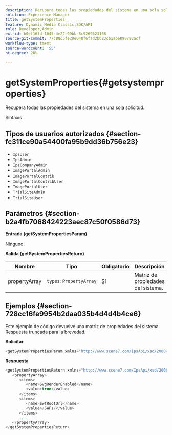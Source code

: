 ```yaml
---
description: Recupera todas las propiedades del sistema en una sola solicitud.
solution: Experience Manager
title: getSystemProperties
feature: Dynamic Media Classic,SDK/API
role: Developer,Admin
exl-id: b0ef16fd-1645-4e22-99bb-8c9269623168
source-git-commit: 77c88d5fe20e048f6fad2bb23cb1abe090793acf
workflow-type: tm+mt
source-wordcount: '55'
ht-degree: 20%

---
```


# getSystemProperties{#getsystemproperties}

Recupera todas las propiedades del sistema en una sola solicitud.

Sintaxis

## Tipos de usuarios autorizados {#section-fc311ce90a54400fa95b9dd36b756e23}

* `IpsUser`
* `IpsAdmin`
* `IpsCompanyAdmin`
* `ImagePortalAdmin`
* `ImagePortalContrib`
* `ImagePortalContribUser`
* `ImagePortalUser`
* `TrialSiteAdmin`
* `TrialSiteUser`

## Parámetros {#section-b2a4fb7068424223aec87c50f0586d73}

**Entrada (getSystemPropertiesParam)**

Ninguno.

**Salida (getSystemPropertiesReturn)**

| Nombre | Tipo | Obligatorio | Descripción |
|---|---|---|---|
| propertyArray | `types:PropertyArray` | Sí | Matriz de propiedades del sistema. |

## Ejemplos {#section-728cc16fe9954b2daa035b4d4d4b4ce6}

Este ejemplo de código devuelve una matriz de propiedades del sistema. Respuesta truncada para la brevedad.

**Solicitar**

```java
<getSystemPropertiesParam xmlns="http://www.scene7.com/IpsApi/xsd/2008-09-10"/>
```

**Respuesta**

```java
<getSystemPropertiesReturn xmlns="http://www.scene7.com/IpsApi/xsd/2008-09-10"> 
   <propertyArray> 
      <items> 
         <name>SvgRenderEnabled</name> 
         <value>true</value> 
      </items> 
      <items> 
         <name>SwfRootUrl</name> 
         <value>/SWFs/</value> 
      </items> 
      ... 
   </propertyArray> 
</getSystemPropertiesReturn>
```
